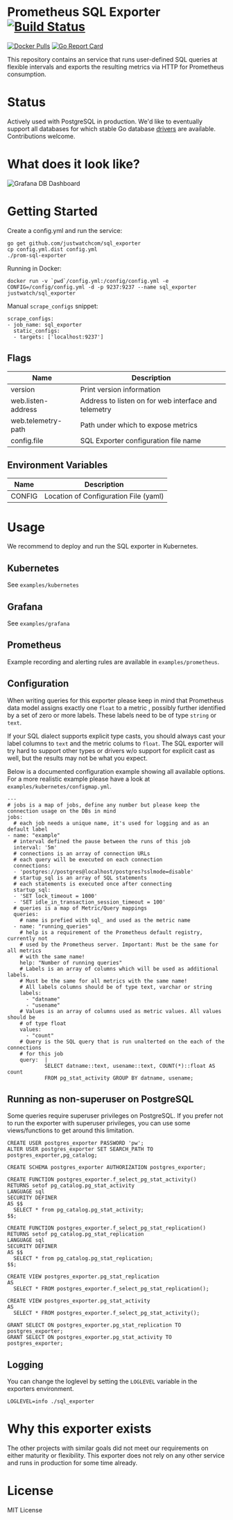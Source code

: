 # Prometheus SQL Exporter [![Build Status](https://travis-ci.org/justwatchcom/sql_exporter.svg?branch=master)](https://travis-ci.org/justwatchcom/sql_exporter)

[![Docker Pulls](https://img.shields.io/docker/pulls/justwatch/sql_exporter.svg?maxAge=604800)](https://hub.docker.com/r/justwatch/sql_exporter)
[![Go Report Card](https://goreportcard.com/badge/github.com/justwatchcom/sql_exporter)](https://goreportcard.com/report/github.com/justwatchcom/sql_exporter)

This repository contains an service that runs user-defined SQL queries at flexible intervals and exports the resulting metrics via HTTP for Prometheus consumption.

Status
======

Actively used with PostgreSQL in production. We'd like to eventually support all databases for which stable Go database [drivers](https://github.com/golang/go/wiki/SQLDrivers) are available. Contributions welcome.

What does it look like?
=======================

![Grafana DB Dashboard](/examples/grafana/screenshot.jpg?raw=true)

Getting Started
===============

Create a config.yml and run the service:

```
go get github.com/justwatchcom/sql_exporter
cp config.yml.dist config.yml
./prom-sql-exporter
```

Running in Docker:

```
docker run -v `pwd`/config.yml:/config/config.yml -e CONFIG=/config/config.yml -d -p 9237:9237 --name sql_exporter justwatch/sql_exporter
```

Manual `scrape_configs` snippet:

```
scrape_configs:
- job_name: sql_exporter
  static_configs:
  - targets: ['localhost:9237']
```

Flags
-----

Name    | Description
--------|------------
version | Print version information
web.listen-address | Address to listen on for web interface and telemetry
web.telemetry-path | Path under which to expose metrics
config.file | SQL Exporter configuration file name

Environment Variables
---------------------

Name    | Description
--------|------------
CONFIG  | Location of Configuration File (yaml)

Usage
=====

We recommend to deploy and run the SQL exporter in Kubernetes.

Kubernetes
----------

See `examples/kubernetes`

Grafana
-------

See `examples/grafana`

Prometheus
----------

Example recording and alerting rules are available in `examples/prometheus`.

Configuration
-------------

When writing queries for this exporter please keep in mind that Prometheus data
model assigns exactly one `float` to a metric , possibly further identified by a
set of zero or more labels. These labels need to be of type `string` or `text`.

If your SQL dialect supports explicit type casts, you should always cast your
label columns to `text` and the metric colums to `float`. The SQL exporter will
try hard to support other types or drivers w/o support for explicit cast as well,
but the results may not be what you expect.

Below is a documented configuration example showing all available options.
For a more realistic example please have a look at `examples/kubernetes/configmap.yml`.

```
---
# jobs is a map of jobs, define any number but please keep the connection usage on the DBs in mind
jobs:
  # each job needs a unique name, it's used for logging and as an default label
- name: "example"
  # interval defined the pause between the runs of this job
  interval: '5m'
  # connections is an array of connection URLs
  # each query will be executed on each connection
  connections:
  - 'postgres://postgres@localhost/postgres?sslmode=disable'
  # startup_sql is an array of SQL statements
  # each statements is executed once after connecting
  startup_sql:
  - 'SET lock_timeout = 1000'
  - 'SET idle_in_transaction_session_timeout = 100'
  # queries is a map of Metric/Query mappings
  queries:
    # name is prefied with sql_ and used as the metric name
  - name: "running_queries"
    # help is a requirement of the Prometheus default registry, currently not
    # used by the Prometheus server. Important: Must be the same for all metrics
    # with the same name!
    help: "Number of running queries"
    # Labels is an array of columns which will be used as additional labels.
    # Must be the same for all metrics with the same name!
    # All labels columns should be of type text, varchar or string
    labels:
      - "datname"
      - "usename"
    # Values is an array of columns used as metric values. All values should be
    # of type float
    values:
      - "count"
    # Query is the SQL query that is run unalterted on the each of the connections
    # for this job
    query:  |
            SELECT datname::text, usename::text, COUNT(*)::float AS count
            FROM pg_stat_activity GROUP BY datname, usename;
```

Running as non-superuser on PostgreSQL
--------------------------------------

Some queries require superuser privileges on PostgreSQL.
If you prefer not to run the exporter with superuser privileges, you can use some views/functions to get around this limitation.

```
CREATE USER postgres_exporter PASSWORD 'pw';
ALTER USER postgres_exporter SET SEARCH_PATH TO postgres_exporter,pg_catalog;

CREATE SCHEMA postgres_exporter AUTHORIZATION postgres_exporter;

CREATE FUNCTION postgres_exporter.f_select_pg_stat_activity()
RETURNS setof pg_catalog.pg_stat_activity
LANGUAGE sql
SECURITY DEFINER
AS $$
  SELECT * from pg_catalog.pg_stat_activity;
$$;

CREATE FUNCTION postgres_exporter.f_select_pg_stat_replication()
RETURNS setof pg_catalog.pg_stat_replication
LANGUAGE sql
SECURITY DEFINER
AS $$
  SELECT * from pg_catalog.pg_stat_replication;
$$;

CREATE VIEW postgres_exporter.pg_stat_replication
AS
  SELECT * FROM postgres_exporter.f_select_pg_stat_replication();

CREATE VIEW postgres_exporter.pg_stat_activity
AS
  SELECT * FROM postgres_exporter.f_select_pg_stat_activity();

GRANT SELECT ON postgres_exporter.pg_stat_replication TO postgres_exporter;
GRANT SELECT ON postgres_exporter.pg_stat_activity TO postgres_exporter;
```

Logging
-------

You can change the loglevel by setting the `LOGLEVEL` variable in the exporters
environment.

```
LOGLEVEL=info ./sql_exporter
```

Why this exporter exists
========================

The other projects with similar goals did not meet our requirements on either
maturity or flexibility. This exporter does not rely on any other service and
runs in production for some time already.

License
=======

MIT License
